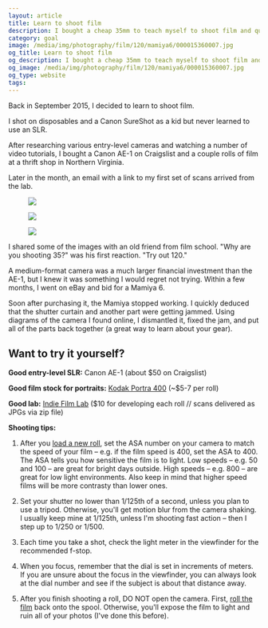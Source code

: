 ```yaml
---
layout: article
title: Learn to shoot film
description: I bought a cheap 35mm to teach myself to shoot film and quickly moved to medium format.
category: goal
image: /media/img/photography/film/120/mamiya6/000015360007.jpg
og_title: Learn to shoot film
og_description: I bought a cheap 35mm to teach myself to shoot film and quickly moved to medium format.
og_image: /media/img/photography/film/120/mamiya6/000015360007.jpg
og_type: website
tags:
---
```


Back in September 2015, I decided to learn to shoot film.

I shot on disposables and a Canon SureShot as a kid but never learned to use an SLR.

After researching various entry-level cameras and watching a number of video tutorials, I bought a Canon AE-1 on Craigslist and a couple rolls of film at a thrift shop in Northern Virginia.

Later in the month, an email with a link to my first set of scans arrived from the lab.

<figure class="medium-figure">
	<img src="{{ site.github.url }}/media/img/photography/film/35/canonae1/000015350003.jpg">
</figure>
<figure class="medium-figure">
	<img src="{{ site.github.url }}/media/img/photography/film/35/canonae1/000015350004.jpg">
</figure>
<figure class="medium-figure">
	<img src="{{ site.github.url }}/media/img/photography/film/35/canonae1/000015350038.jpg">
</figure>

I shared some of the images with an old friend from film school. "Why are you shooting 35?" was his first reaction. "Try out 120." 

A medium-format camera was a much larger financial investment than the AE-1, but I knew it was something I would regret not trying. Within a few months, I went on eBay and bid for a Mamiya 6.

Soon after purchasing it, the Mamiya stopped working. I quickly deduced that the shutter curtain and another part were getting jammed. Using diagrams of the camera I found online, I dismantled it, fixed the jam, and put all of the parts back together (a great way to learn about your gear).

## Want to try it yourself?

**Good entry-level SLR:** Canon AE-1 (about $50 on Craigslist)

**Good film stock for portraits:** <a href="https://www.adorama.com/kkp40036pp.html?gclid=CMeO6o2N4NECFQKHswodaaMGrw">Kodak Portra 400</a> (~$5-7 per roll)

**Good lab:** <a href="http://indiefilmlab.com/">Indie Film Lab</a> ($10 for developing each roll // scans delivered as JPGs via zip file)

**Shooting tips:**

1. After you <a href="https://www.youtube.com/watch?v=Q4NIiXb6dQ4">load a new roll</a>, set the ASA number on your camera to match the speed of your film – e.g. if the film speed is 400, set the ASA to 400. The ASA tells you how sensitive the film is to light. Low speeds – e.g. 50 and 100 – are great for bright days outside. High speeds – e.g. 800 – are great for low light environments. Also keep in mind that higher speed films will be more contrasty than lower ones.

2. Set your shutter no lower than 1/125th of a second, unless you plan to use a tripod. Otherwise, you'll get motion blur from the camera shaking. I usually keep mine at 1/125th, unless I'm shooting fast action – then I step up to 1/250 or 1/500.

3. Each time you take a shot, check the light meter in the viewfinder for the recommended f-stop.

4. When you focus, remember that the dial is set in increments of meters. If you are unsure about the focus in the viewfinder, you can always look at the dial number and see if the subject is about that distance away.

5. After you finish shooting a roll, DO NOT open the camera. First, <a href="https://www.youtube.com/watch?v=TbGFJOrE3Q8">roll the film</a> back onto the spool. Otherwise, you'll expose the film to light and ruin all of your photos (I've done this before).
